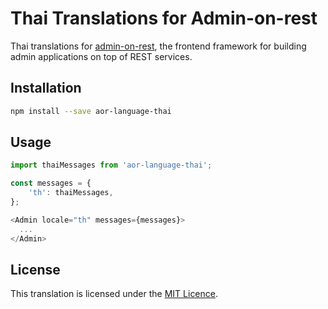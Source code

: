 # Thai Translations for Admin-on-rest

Thai translations for [admin-on-rest](https://github.com/marmelab/admin-on-rest), the frontend framework for building admin applications on top of REST services.

## Installation

```sh
npm install --save aor-language-thai
```

## Usage

```js
import thaiMessages from 'aor-language-thai';

const messages = {
    'th': thaiMessages,
};

<Admin locale="th" messages={messages}>
  ...
</Admin>
```

## License

This translation is licensed under the [MIT Licence](LICENSE).
